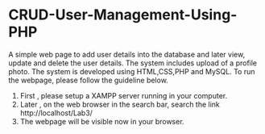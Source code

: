 # CRUD-User-Management-Using-PHP
A simple web page to add user details into the database and later view, update and delete the user details. The system includes upload of a profile photo. The system is developed using HTML,CSS,PHP and MySQL.
To run the webpage, please follow the guideline below.
1. First , please setup a XAMPP server running in your computer.
2. Later , on the web browser in the search bar, search the link http://localhost/Lab3/ 
3. The webpage will be visible now in your browser.
